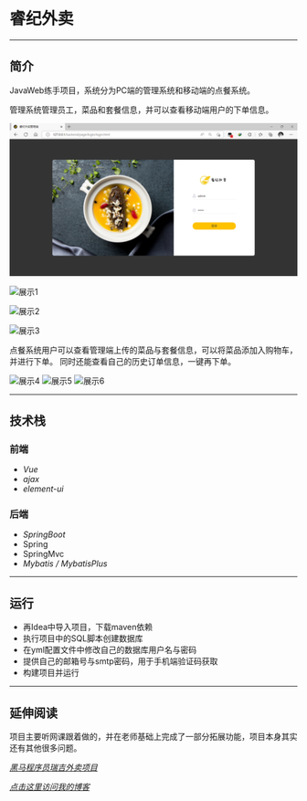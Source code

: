 # 睿纪外卖

***
## 简介
JavaWeb练手项目，系统分为PC端的管理系统和移动端的点餐系统。

管理系统管理员工，菜品和套餐信息，并可以查看移动端用户的下单信息。

![登录界面](https://github.com/Echo-xzp/reggie/raw/master/img/login.png)

![展示1](https://github.com/Echo-xzp/reggie/tree/master/img/img.png)

![展示2](https://github.com/Echo-xzp/reggie/tree/master/img/img_1.png)

![展示3](https://github.com/Echo-xzp/reggie/tree/master/img/img_3.png)


点餐系统用户可以查看管理端上传的菜品与套餐信息，可以将菜品添加入购物车，并进行下单。
同时还能查看自己的历史订单信息，一键再下单。

![展示4](https://github.com/Echo-xzp/reggie/tree/master/img/img_4.png?raw=true)
![展示5](https://github.com/Echo-xzp/reggie/tree/master/img/img_5.png)
![展示6](https://github.com/Echo-xzp/reggie/tree/master/img/img_7.png)


***
## 技术栈
### 前端 
- *Vue*
- *ajax*
- *element-ui*
### 后端
- *SpringBoot*
- Spring
- SpringMvc
- *Mybatis / MybatisPlus*

***
## 运行

- 再Idea中导入项目，下载maven依赖
- 执行项目中的SQL脚本创建数据库
- 在yml配置文件中修改自己的数据库用户名与密码
- 提供自己的邮箱号与smtp密码，用于手机端验证码获取
- 构建项目并运行

***
## 延伸阅读
项目主要听网课跟着做的，并在老师基础上完成了一部分拓展功能，项目本身其实还有其他很多问题。

*[黑马程序员瑞吉外卖项目](https://www.bilibili.com/video/BV13a411q753)*

*[点击这里访问我的博客](http://www.echoes.work)*
